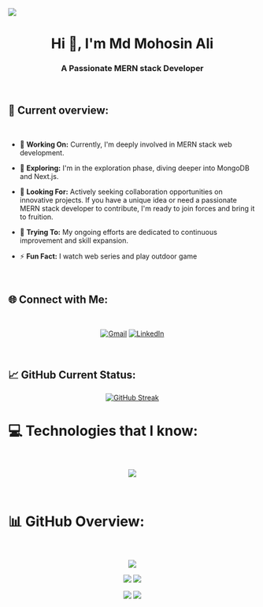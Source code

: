 
<img src="https://i.ibb.co/YBNhY2R/Picsart-23-12-09-21-14-28-023.jpg" />

<br>


<h1 align="center">Hi 👋, I'm Md Mohosin Ali</h1>
<h3 align="center">A Passionate MERN stack Developer</h3>

<br>


## 👀 Current overview:
<br>

 - 🔭 **Working On:** Currently, I'm deeply involved in MERN stack web development.

- 🌱 **Exploring:** I'm in the exploration phase, diving deeper into MongoDB and Next.js. 

- 👯 **Looking For:** Actively seeking collaboration opportunities on innovative projects. If you have a unique idea or need a passionate MERN stack developer to contribute, I'm ready to join forces and bring it to fruition.

- 🤔 **Trying To:** My ongoing efforts are dedicated to continuous improvement and skill expansion. 

- ⚡ **Fun Fact:**  I watch web series and play outdoor game 

<br>


## 🌐 Connect with Me: 
<br>
<div align="center">


[![Gmail](https://img.shields.io/badge/Gmail-D14836?style=for-the-badge&logo=gmail&logoColor=white)](mailto:mohosin2126@gmail.com)
 [![LinkedIn](https://img.shields.io/badge/linkedin-%230077B5.svg?style=for-the-badge&logo=linkedin&logoColor=white)](https://www.linkedin.com/in/mohosin2126)  


</div>
<br>

## 📈 GitHub Current Status: 

<div align="center">

[![GitHub Streak](https://github-readme-streak-stats.herokuapp.com?user=Mohosin2126&theme=whatsapp-dark2&date_format=j%20M%5B%20Y%5D)](https://git.io/streak-stats)



</div>



# 💻 Technologies that I know:
<br>
<p align="center">
  <a href="https://skillicons.dev">
    <img src="https://skillicons.dev/icons?i=html,css,tailwind,bootstrap,react,redux,nextjs,javascript,firebase,express,mongodb,nodejs,git,github,vscode,npm,figma,netlify,vercel,vite" />
  </a>
</p>

<br>

# 📊 GitHub Overview:
<br>

<div align="center">

![](http://github-profile-summary-cards.vercel.app/api/cards/profile-details?username=Mohosin2126&theme=blue_green)


</div>

<div align="center">

![](http://github-profile-summary-cards.vercel.app/api/cards/repos-per-language?username=Mohosin2126&theme=blue_green)
![](http://github-profile-summary-cards.vercel.app/api/cards/most-commit-language?username=Mohosin2126&theme=blue_green)

![](http://github-profile-summary-cards.vercel.app/api/cards/stats?username=Mohosin2126&theme=blue_green)
![](http://github-profile-summary-cards.vercel.app/api/cards/productive-time?username=Mohosin2126&theme=blue_green&utcOffset=8)

</div>




